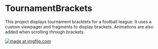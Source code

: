# TournamentBrackets

This project displays tournament bracktets for a football league. It uses a custom viewpager and fragments to display brackets. Animations are also added when scrolling through brackets.

<a href="https://imgflip.com/gif/1y09oj"><img src="https://i.imgflip.com/1y09oj.gif" title="made at imgflip.com"/></a>
